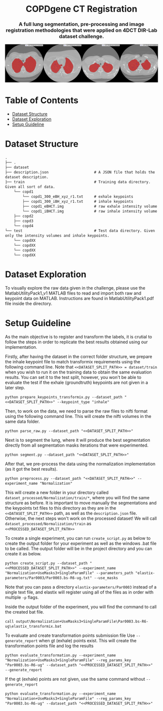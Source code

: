 # <h1 align="center">COPDgene CT Registration</h1>

<h3 align="center">A full lung segmentation, pre-processing and image registration methodologies that were applied on 4DCT DIR-Lab dataset challenge.</h3>


![](./Figures/Segmentation/seg-banner.png)


Table of Contents
=================

<!--ts-->
   * [Dataset Structure](#dataset-structure)
   * [Dataset Exploration](#dataset-exploration)
   * [Setup Guideline](#setup-guideline)
<!--te-->



Dataset Structure
============
```
.
├── .
├── dataset
├── description.json                     # A JSON file that holds the dataset description.
├── train                                # Training data directory. Given all sort of data.
    └── copd1
        └── copd1_300_eBH_xyz_r1.txt     # exhale keypoints
        ├── copd1_300_iBH_xyz_r1.txt     # inhale keypoints
        ├── copd1_eBHCT.img              # raw exhale intensity volume
        └── copd1_iBHCT.img              # raw inhale intensity volume
    ├── copd2
    ├── copd3
    └── copd4 
└── test                                 # Test data directory. Given only the intensity volumes and inhale keypoints.
    └── copdXX
    └── copdXX
    └── copdXX
    └── copdXX
```

Dataset Exploration
============
To visually explore the raw data given in the challenge, please use the MatlabUtilityPack1_v1 MATLAB files to read and import both raw and keypoint data on MATLAB. Instructions are found in MatlabUtilityPack1.pdf file inside the directory.

Setup Guideline
============
As the main objective is to register and transform the labels, it is crutial to follow the steps in order to replicate the best results obtained using our implementation. 

Firstly, after having the dataset in the correct folder structure, we prepare the inhale keypoint file to match transformix requirements using the following command line. Note that `<<DATASET_SPLIT_PATH>> = dataset/train` when you wish to run it on the training data to obtain the same evaluation results. You can set it to the test split, however, you won't be able to evaluate the test if the exhale (groundtruth) keypoints are not given in a later step.
```
python prepare_keypoints_transformix.py --dataset_path "<<DATASET_SPLIT_PATH>>" --keypoint_type "inhale"
```

Then, to work on the data, we need to parse the raw files to nifti format using the following command line. This will create the nifti volumes in the same data folder.
```
python parse_raw.py --dataset_path "<<DATASET_SPLIT_PATH>>"
```

Next is to segment the lung, where it will produce the best segmentation directly from all segmentation masks iterations that were experimented.
```
python segment.py --dataset_path "<<DATASET_SPLIT_PATH>>"
```

After that, we pre-process the data using the normalization implementation (as it got the best results).
```
python preprocess.py --dataset_path "<<DATASET_SPLIT_PATH>>" --experiment_name "Normalization"
```

This will create a new folder in your directory called `dataset_processed/Normalization/train/*`, where you will find the same structure as before. It is important to move manually the segmentations and the keypoints txt files to this directory as they are in the `<<DATASET_SPLIT_PATH>>` path, as well as the `description.json` file. Otherwise, the next steps won't work on the processed dataset! We will call `dataset_processed/Normalization/train` as `<<PROCESSED_DATASET_SPLIT_PATH>>`


To create a single experiment, you can run `create_script.py` as below to create the output folder for your experiment as well as the windows .bat file to be called. The output folder will be in the project directory and you can create it as below.
```
python create_script.py --dataset_path "<<PROCESSED_DATASET_SPLIT_PATH>>" --experiment_name "Normalization+UseMasks3+SingleParamFile" --parameters_path "elastix-parameters/Par0003/Par0003.bs-R6-ug.txt" --use_masks
```

Note that you can pass a directory `elastix-parameters/Par0003` instead of a single text file, and elastix will register using all of the files as in order with multiple `-p` flags. 

Inside the output folder of the experiment, you will find the command to call the created bat file.
```
call output\Normalization+UseMasks3+SingleParamFile\Par0003.bs-R6-ug\elastix_transformix.bat 
```

To evaluate and create transformation points submission file
Use `--generate_report` when gt (exhale) points exist. This will create the transformation points file and log the results
```
python evaluate_transformation.py --experiment_name "Normalization+UseMasks3+SingleParamFile" --reg_params_key "Par0003.bs-R6-ug" --dataset_path "<<PROCESSED_DATASET_SPLIT_PATH>>"  --generate_report 
```

If the gt (exhale) points are not given, use the same command without `--generate_report` 
```
python evaluate_transformation.py --experiment_name "Normalization+UseMasks3+SingleParamFile" --reg_params_key "Par0003.bs-R6-ug" --dataset_path "<<PROCESSED_DATASET_SPLIT_PATH>>"
```

